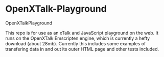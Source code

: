 # OpenXTalk-Playground
OpenXTalkPlayground

This repo is for use as an xTalk and JavaScript playground on the web.
It runs on the OpenXTalk Emscripten engine, which is currently a hefty download (about 28mb).
Currently this includes some examples of transfering data in and out its outer HTML page and other tests included.
